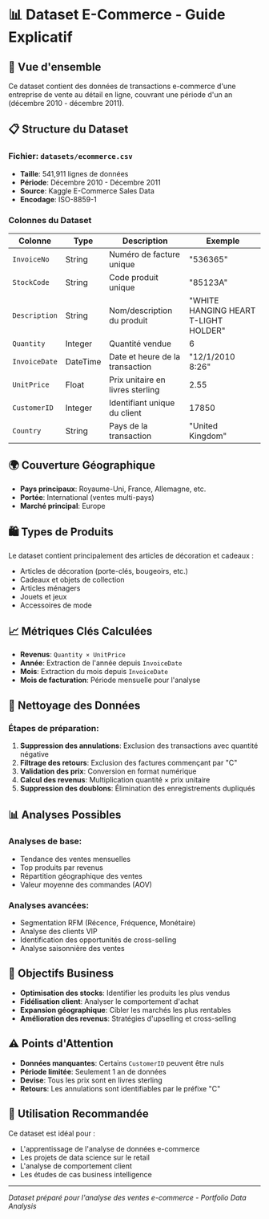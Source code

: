 # 📊 Dataset E-Commerce - Guide Explicatif

## 🎯 Vue d'ensemble
Ce dataset contient des données de transactions e-commerce d'une entreprise de vente au détail en ligne, couvrant une période d'un an (décembre 2010 - décembre 2011).

## 📋 Structure du Dataset

### **Fichier**: `datasets/ecommerce.csv`
- **Taille**: 541,911 lignes de données
- **Période**: Décembre 2010 - Décembre 2011
- **Source**: Kaggle E-Commerce Sales Data
- **Encodage**: ISO-8859-1

### **Colonnes du Dataset**

| Colonne | Type | Description | Exemple |
|---------|------|-------------|---------|
| `InvoiceNo` | String | Numéro de facture unique | "536365" |
| `StockCode` | String | Code produit unique | "85123A" |
| `Description` | String | Nom/description du produit | "WHITE HANGING HEART T-LIGHT HOLDER" |
| `Quantity` | Integer | Quantité vendue | 6 |
| `InvoiceDate` | DateTime | Date et heure de la transaction | "12/1/2010 8:26" |
| `UnitPrice` | Float | Prix unitaire en livres sterling | 2.55 |
| `CustomerID` | Integer | Identifiant unique du client | 17850 |
| `Country` | String | Pays de la transaction | "United Kingdom" |

## 🌍 Couverture Géographique
- **Pays principaux**: Royaume-Uni, France, Allemagne, etc.
- **Portée**: International (ventes multi-pays)
- **Marché principal**: Europe

## 🛍️ Types de Produits
Le dataset contient principalement des articles de décoration et cadeaux :
- Articles de décoration (porte-clés, bougeoirs, etc.)
- Cadeaux et objets de collection
- Articles ménagers
- Jouets et jeux
- Accessoires de mode

## 📈 Métriques Clés Calculées
- **Revenus**: `Quantity × UnitPrice`
- **Année**: Extraction de l'année depuis `InvoiceDate`
- **Mois**: Extraction du mois depuis `InvoiceDate`
- **Mois de facturation**: Période mensuelle pour l'analyse

## 🔧 Nettoyage des Données
### **Étapes de préparation**:
1. **Suppression des annulations**: Exclusion des transactions avec quantité négative
2. **Filtrage des retours**: Exclusion des factures commençant par "C"
3. **Validation des prix**: Conversion en format numérique
4. **Calcul des revenus**: Multiplication quantité × prix unitaire
5. **Suppression des doublons**: Élimination des enregistrements dupliqués

## 📊 Analyses Possibles
### **Analyses de base**:
- Tendance des ventes mensuelles
- Top produits par revenus
- Répartition géographique des ventes
- Valeur moyenne des commandes (AOV)

### **Analyses avancées**:
- Segmentation RFM (Récence, Fréquence, Monétaire)
- Analyse des clients VIP
- Identification des opportunités de cross-selling
- Analyse saisonnière des ventes

## 🎯 Objectifs Business
- **Optimisation des stocks**: Identifier les produits les plus vendus
- **Fidélisation client**: Analyser le comportement d'achat
- **Expansion géographique**: Cibler les marchés les plus rentables
- **Amélioration des revenus**: Stratégies d'upselling et cross-selling

## ⚠️ Points d'Attention
- **Données manquantes**: Certains `CustomerID` peuvent être nuls
- **Période limitée**: Seulement 1 an de données
- **Devise**: Tous les prix sont en livres sterling
- **Retours**: Les annulations sont identifiables par le préfixe "C"

## 🚀 Utilisation Recommandée
Ce dataset est idéal pour :
- L'apprentissage de l'analyse de données e-commerce
- Les projets de data science sur le retail
- L'analyse de comportement client
- Les études de cas business intelligence

---
*Dataset préparé pour l'analyse des ventes e-commerce - Portfolio Data Analysis*
